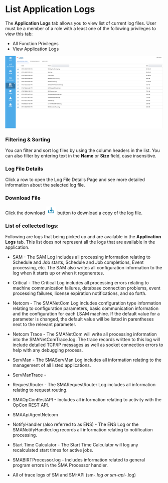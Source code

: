 # List Application Logs

The **Application Logs** tab allows you to view list of current log files. User must be a member of a role with a least one of the following privileges to view this tab:

- All Function Privileges
- View Application Logs

![A screen showing list of log files](../../../../../Resources/Images/SM/Library/Logs/ApplicationLogs.png "List of Log Files")

### Filtering & Sorting

You can filter and sort log files by using the column headers in the list. You can also filter by entering text in the **Name** or **Size** field, case insensitive.

### Log File Details

Click a row to open the Log File Details Page and see more detailed information about the selected log file.

### Download File

Click the download ![Download button](../../../../../Resources/Images/SM/Library/Logs/Download-Button.png "Download") button to download a copy of the log file.

### List of collected logs:

Following are logs that being picked up and are available in the **Application Logs** tab. This list does not represent all the logs that are available in the application.

- SAM - The SAM Log includes all processing information relating to Schedule and Job starts, Schedule and Job completions, Event processing, etc. The SAM also writes all configuration information to the log when it starts up or when it regenerates.

- Critical - The Critical Log includes all processing errors relating to machine communication failures, database connection problems, event processing failures, license expiration notifications, and so forth.

- Netcom - The SMANetCom Log includes configuration type information relating to configuration parameters, basic communication information and the configuration for each LSAM machine. If the default value for a parameter is changed, the default value will be listed in parentheses next to the relevant parameter.

- Netcom Trace - The SMANetCom will write all processing information into the SMANetComTrace.log. The trace records written to this log will include detailed TCP/IP messages as well as socket connection errors to help with any debugging process.

- ServMan - The SMAServMan Log includes all information relating to the management of all listed applications.

- ServManTrace -

- RequestRouter - The SMARequestRouter Log includes all information relating to request routing.

- SMAOpConRestAPI - Includes all information relating to activity with the OpCon REST API.

- SMAApiAgentNetcom

- NotifyHandler (also referred to as ENS) - The ENS Log or the SMANotifyHandler.log records all information relating to notification processing.

- Start Time Calculator - The Start Time Calculator will log any recalculated start times for active jobs.

- SMABIRTProcessor.log - Includes information related to general program errors in the SMA Processor handler.

- All of trace logs of SM and SM-API (sm-_.log or sm-api-_.log)
